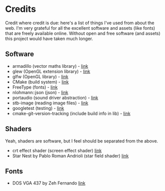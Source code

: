 # Credits

Credit where credit is due: here's a list of things I've used from about the web. I'm very grateful for all the
excellent software and assets (like fonts) that are freely available online. Without open and free software (and assets)
this project would have taken much longer.

## Software
- armadillo (vector maths library) - [link](http://arma.sourceforge.net/)
- glew (OpenGL extension library) - [link](http://glew.sourceforge.net/)
- glfw (OpenGL library) - [link](https://www.glfw.org/)
- CMake (build system) - [link](https://cmake.org/)
- FreeType (fonts) - [link](https://www.freetype.org/)
- nlohmann::json (json) - [link](https://github.com/nlohmann/json)
- portaudio (sound driver abstraction) - [link](http://www.portaudio.com/)
- stb-image (reading image files) - [link](https://github.com/nothings/stb)
- googletest (testing) - [link](https://github.com/google/googletest)
- cmake-git-version-tracking (include build info in lib) - [link](https://github.com/andrew-hardin/cmake-git-version-tracking)

## Shaders
Yeah, shaders are software, but I feel should be separated from the above.
- crt effect shader (screen effect shader) [link](https://www.shadertoy.com/view/Ms23DR)
- Star Nest by Pablo Roman Andrioli (star field shader) [link](https://www.shadertoy.com/view/XlfGRj)

## Fonts
- DOS VGA 437 by Zeh Fernando [link](https://www.dafont.com/perfect-dos-vga-437.font)